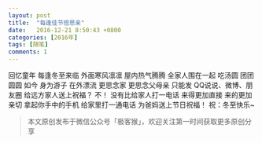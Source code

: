 ```yaml
---
layout: post
title:  "每逢佳节倍思亲"
date:   2016-12-21 8:50:43 +0800
categories: [2016年]
tags: [随笔]
comments: 1
---
```

回忆童年
每逢冬至来临
外面寒风凛凛
屋内热气腾腾
全家人围在一起
吃汤圆
团团圆圆
如今
身为游子
在外漂流
更思念家
更思念父母亲
只能发
QQ说说、微博、朋友圈
给远方家人送上祝福？
不！
没有比给家人打一电话
来得更加直接
来的更加亲切
拿起你手中的手机 
给家里打一通电话
为爸妈送上节日祝福！
祝：冬至快乐~

> 本文原创发布于微信公众号「极客猴」，欢迎关注第一时间获取更多原创分享